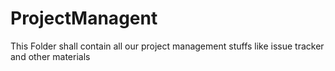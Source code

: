 # ProjectManagent
This Folder shall contain all our project management stuffs like issue tracker and other materials
